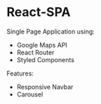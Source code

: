 # React-SPA

Single Page Application using:
- Google Maps API
- React Router
- Styled Components

Features:
- Responsive Navbar 
- Carousel